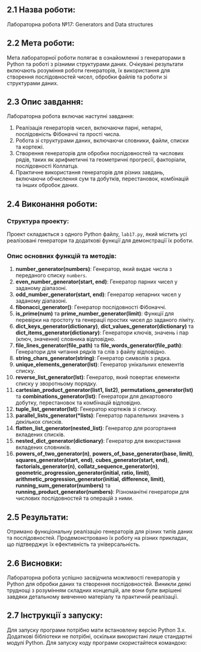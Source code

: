 ## 2.1 Назва роботи:
Лабораторна робота №17: Generators and Data structures

## 2.2 Мета роботи:
Мета лабораторної роботи полягає в ознайомленні з генераторами в Python та роботі з різними структурами даних. Очікувані результати включають розуміння роботи генераторів, їх використання для створення послідовностей чисел, обробки файлів та роботи зі структурами даних.

## 2.3 Опис завдання:
Лабораторна робота включає наступні завдання:
1. Реалізація генераторів чисел, включаючи парні, непарні, послідовність Фібоначчі та прості числа.
2. Робота зі структурами даних, включаючи словники, файли, списки та кортежі.
3. Створення генераторів для обробки послідовностей та числових рядів, таких як арифметичні та геометричні прогресії, факторіали, послідовності Коллатца.
4. Практичне використання генераторів для різних завдань, включаючи обчислення сум та добутків, перестановок, комбінацій та інших обробок даних.

## 2.4 Виконання роботи:
### Структура проекту:
Проект складається з одного Python файлу, `lab17.py`, який містить усі реалізовані генератори та додаткові функції для демонстрації їх роботи.

### Опис основних функцій та методів:
1. **number_generator(numbers)**: Генератор, який видає числа з переданого списку `numbers`.
2. **even_number_generator(start, end)**: Генератор парних чисел у заданому діапазоні.
3. **odd_number_generator(start, end)**: Генератор непарних чисел у заданому діапазоні.
4. **fibonacci_generator()**: Генератор послідовності Фібоначчі.
5. **is_prime(num)** та **prime_number_generator(limit)**: Функції для перевірки на простоту та генерації простих чисел до заданого ліміту.
6. **dict_keys_generator(dictionary)**, **dict_values_generator(dictionary)** та **dict_items_generator(dictionary)**: Генератори ключів, значень і пар (ключ, значення) словника відповідно.
7. **file_lines_generator(file_path)** та **file_words_generator(file_path)**: Генератори для читання рядків та слів з файлу відповідно.
8. **string_chars_generator(string)**: Генератор символів з рядка.
9. **unique_elements_generator(lst)**: Генератор унікальних елементів списку.
10. **reverse_list_generator(lst)**: Генератор, який повертає елементи списку у зворотньому порядку.
11. **cartesian_product_generator(list1, list2)**, **permutations_generator(lst)** та **combinations_generator(lst)**: Генератори для декартового добутку, перестановок та комбінацій відповідно.
12. **tuple_list_generator(lst)**: Генератор кортежів зі списку.
13. **parallel_lists_generator(*lists)**: Генератор паралельних значень з декількох списків.
14. **flatten_list_generator(nested_list)**: Генератор для розгортання вкладених списків.
15. **nested_dict_generator(dictionary)**: Генератор для використання вкладених словників.
16. **powers_of_two_generator(n)**, **powers_of_base_generator(base, limit)**, **squares_generator(start, end)**, **cubes_generator(start, end)**, **factorials_generator(n)**, **collatz_sequence_generator(n)**, **geometric_progression_generator(initial, ratio, limit)**, **arithmetic_progression_generator(initial, difference, limit)**, **running_sum_generator(numbers)** та **running_product_generator(numbers)**: Різноманітні генератори для числових послідовностей та операцій з ними.

## 2.5 Результати:
Отримано функціональну реалізацію генераторів для різних типів даних та послідовностей. Продемонстровано їх роботу на різних прикладах, що підтверджує їх ефективність та універсальність.

## 2.6 Висновки:
Лабораторна робота успішно засвідчила можливості генераторів у Python для обробки даних та створення послідовностей. Виникли деякі труднощі з розумінням складних концепцій, але вони були вирішені завдяки детальному вивченню матеріалу та практичній реалізації.

## 2.7 Інструкції з запуску:
Для запуску програми потрібно мати встановлену версію Python 3.x. Додаткові бібліотеки не потрібні, оскільки використані лише стандартні модулі Python. Для запуску коду програми скористайтеся командою:

